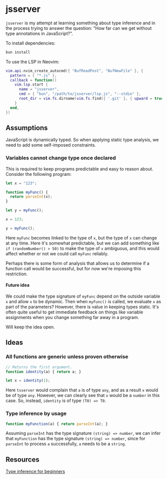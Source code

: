 # jsserver

`jsserver` is my attempt at learning something about type inference and in the process
trying to answer the question: "How far can we get without type annotations in JavaScript?".

To install dependencies:

```bash
bun install
```

To use the LSP in Neovim:

```lua
vim.api.nvim_create_autocmd({ "BufReadPost", "BufNewFile" }, {
  pattern = { "*.js" },
  callback = function()
    vim.lsp.start {
      name = "jsserver",
      cmd = { "bun", "/path/to/jsserver/lsp.js", "--stdio" },
      root_dir = vim.fs.dirname(vim.fs.find({ '.git' }, { upward = true })[1]),
    }
  end,
})
```

## Assumptions

JavaScript is dynamically typed. So when applying static type analysis, we need to add some self-imposed constraints.

### Variables cannot change type once declared

This is required to keep programs predictable and easy to reason about. Consider the following program:

```javascript
let x = "123";

function myFunc() {
  return parseInt(x);
}

let y = myFunc();

x = 123;

y = myFunc();
```

Here `myFunc` becomes linked to the type of `x`, but the type of `x` can change at any time. Here it's somewhat predictable, but we can add something like `if (randomNumber() > 50)` to make the type of `x` ambiguous, and this would affect whether or not we could call `myFunc` reliably.

Perhaps there is some form of analysis that allows us to determine if a function call would be successful, but for now we're imposing this restriction.

#### Future idea

We could make the type signature of `myFunc` depend on the outside variable `x` and allow `x` to be dynamic. Then when
`myFunc()` is called, we evaluate `x` as part of the parameters? However, there is value in keeping types static. It's often quite useful to get immediate feedback on things like variable assignments when you change something far away in a program.

Will keep the idea open.

## Ideas

### All functions are generic unless proven otherwise

```javascript
// Returns the first argument.
function identity(a) { return a; }

let x = identity(1);
```

Here `tsserver` would complain that `a` is of type `any`, and as a result `x` would be of type `any`.
However, we can clearly see that `x` would be a `number` in this case. So, instead, `identity` is of type `(T0) => T0`.

### Type inference by usage

```javascript
function myFunction(a) { return parseInt(a); }
```

Assuming `parseInt` has the type signature `(string) => number`, we can infer that `myFunction` has the type signature `(string) => number`, since for `parseInt` to process `a` successfully, `a` needs to be a `string`.

## Resources

[Type inference for beginners](https://medium.com/@dhruvrajvanshi/type-inference-for-beginners-part-1-3e0a5be98a4b)
